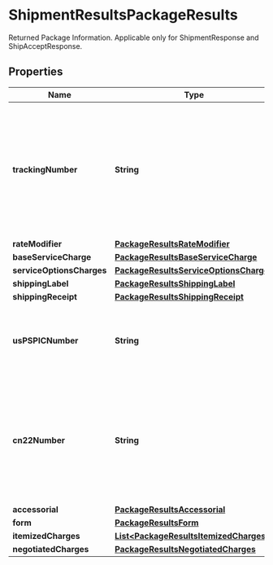 

# ShipmentResultsPackageResults

Returned Package Information.   Applicable only for ShipmentResponse and ShipAcceptResponse.

## Properties

| Name | Type | Description | Notes |
|------------ | ------------- | ------------- | -------------|
|**trackingNumber** | **String** | Package 1Z number.   For Mail Innovations shipments, please use the USPSPICNumber when tracking packages (a non-1Z number Mail Manifest Id is returned).  Applicable only for ShipmentResponse and ShipAcceptResponse. |  |
|**rateModifier** | [**PackageResultsRateModifier**](PackageResultsRateModifier.md) |  |  [optional] |
|**baseServiceCharge** | [**PackageResultsBaseServiceCharge**](PackageResultsBaseServiceCharge.md) |  |  [optional] |
|**serviceOptionsCharges** | [**PackageResultsServiceOptionsCharges**](PackageResultsServiceOptionsCharges.md) |  |  [optional] |
|**shippingLabel** | [**PackageResultsShippingLabel**](PackageResultsShippingLabel.md) |  |  [optional] |
|**shippingReceipt** | [**PackageResultsShippingReceipt**](PackageResultsShippingReceipt.md) |  |  [optional] |
|**usPSPICNumber** | **String** | USPSPICNumber is USPS Package Identification; it should be used for tracking Mail Innovations shipments. |  [optional] |
|**cn22Number** | **String** | USPS defined CN22 ID number format varies based on destination country or territory.  Not applicable as of Jan 2015.  Mail Innovations shipments US to VI, PR, and GU are not considered international. |  [optional] |
|**accessorial** | [**PackageResultsAccessorial**](PackageResultsAccessorial.md) |  |  [optional] |
|**form** | [**PackageResultsForm**](PackageResultsForm.md) |  |  [optional] |
|**itemizedCharges** | [**List&lt;PackageResultsItemizedCharges&gt;**](PackageResultsItemizedCharges.md) |  |  [optional] |
|**negotiatedCharges** | [**PackageResultsNegotiatedCharges**](PackageResultsNegotiatedCharges.md) |  |  [optional] |



